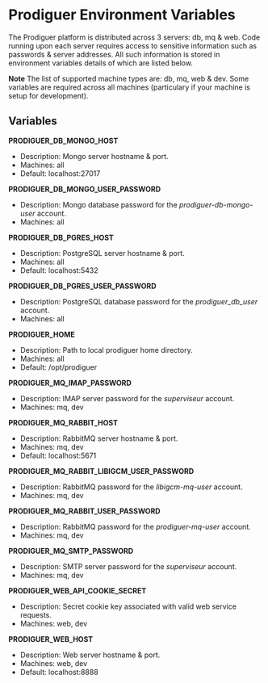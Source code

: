 # Prodiguer Environment Variables

The Prodiguer platform is distributed across 3 servers: db, mq & web.  Code running upon each server requires access to sensitive information such as passwords & server addresses.  All such information is stored in environment variables details of which are listed below.  

**Note** The list of supported machine types are: db, mq, web & dev.  Some variables are required across all machines (particulary if your machine is setup for development).

## Variables  

**PRODIGUER_DB_MONGO_HOST**  
* Description:	Mongo server hostname & port.  
* Machines:		all  
* Default:		localhost:27017  

**PRODIGUER_DB_MONGO_USER_PASSWORD**  
* Description:	Mongo database password for the _prodiguer-db-mongo-user_ account.  
* Machines:		all  

**PRODIGUER_DB_PGRES_HOST**  
* Description:	PostgreSQL server hostname & port.  
* Machines:		all  
* Default:		localhost:5432  

**PRODIGUER_DB_PGRES_USER_PASSWORD**  
* Description:	PostgreSQL database password for the _prodiguer_db_user_ account.  
* Machines:		all  

**PRODIGUER_HOME**  
* Description:	Path to local prodiguer home directory.  
* Machines:		all  
* Default:		/opt/prodiguer  

**PRODIGUER_MQ_IMAP_PASSWORD**  
* Description:	IMAP server password for the _superviseur_ account.  
* Machines:		mq, dev  

**PRODIGUER_MQ_RABBIT_HOST**  
* Description:	RabbitMQ server hostname & port.  
* Machines:		mq, dev
* Default:		localhost:5671  

**PRODIGUER_MQ_RABBIT_LIBIGCM_USER_PASSWORD**  
* Description:	RabbitMQ password for the _libigcm-mq-user_ account.  
* Machines:		mq, dev

**PRODIGUER_MQ_RABBIT_USER_PASSWORD**  
* Description:	RabbitMQ password for the _prodiguer-mq-user_ account.  
* Machines:		mq, dev

**PRODIGUER_MQ_SMTP_PASSWORD**  
* Description:	SMTP server password for the _superviseur_ account.  
* Machines:		mq, dev

**PRODIGUER_WEB_API_COOKIE_SECRET**  
* Description:	Secret cookie key associated with valid web service requests.  
* Machines:		web, dev  

**PRODIGUER_WEB_HOST**  
* Description:	Web server hostname & port.  
* Machines:		web, dev  
* Default:		localhost:8888  
